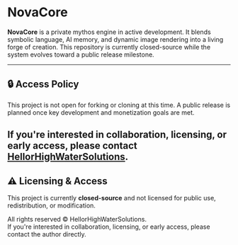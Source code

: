 # NovaCore

**NovaCore** is a private mythos engine in active development. It blends symbolic language, AI memory, and dynamic image rendering into a living forge of creation. This repository is currently closed-source while the system evolves toward a public release milestone.

------

## 🔒 Access Policy

This project is not open for forking or cloning at this time. A public release is planned once key development and monetization goals are met.

If you're interested in collaboration, licensing, or early access, please contact [HellorHighWaterSolutions](https://github.com/HellorHighWaterSolutions).
---

## ⚠️ Licensing & Access

This project is currently **closed-source** and not licensed for public use, redistribution, or modification.

All rights reserved © HellorHighWaterSolutions.  
If you're interested in collaboration, licensing, or early access, please contact the author directly.
